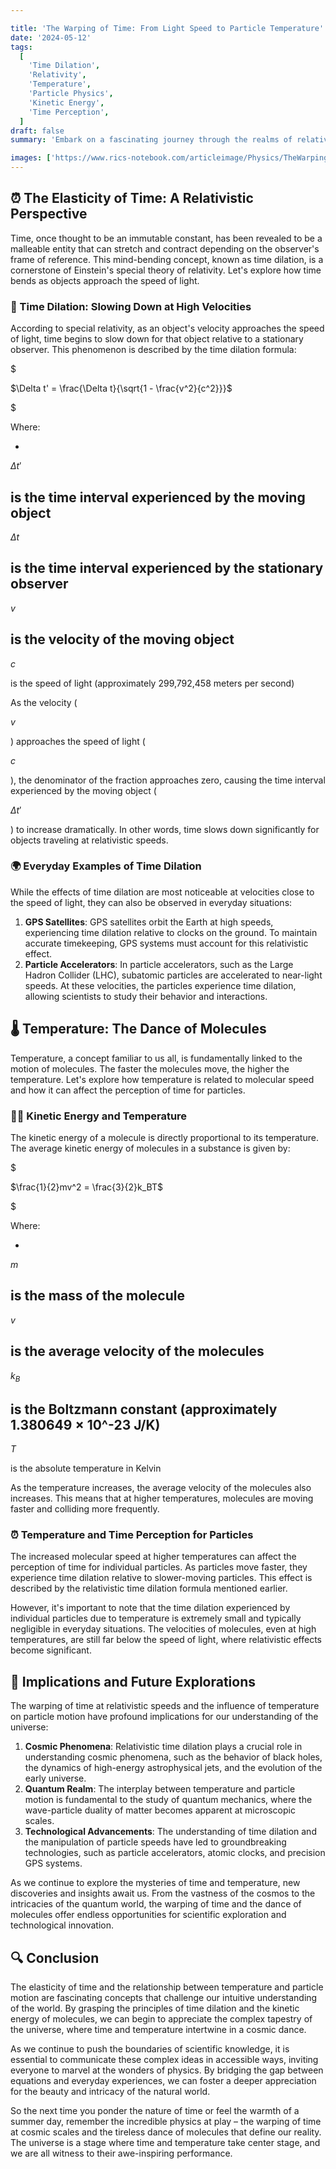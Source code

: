 ```yaml
---

title: 'The Warping of Time: From Light Speed to Particle Temperature'
date: '2024-05-12'
tags:
  [
    'Time Dilation',
    'Relativity',
    'Temperature',
    'Particle Physics',
    'Kinetic Energy',
    'Time Perception',
  ]
draft: false
summary: 'Embark on a fascinating journey through the realms of relativity and thermodynamics as we explore how time bends at the speed of light and how temperature influences the perception of time for particles. Discover the mind-bending concepts behind time dilation and the intricate dance of molecules that defines temperature.'

images: ['https://www.rics-notebook.com/articleimage/Physics/TheWarpingOftime.webp']
---
```


## ⏰ The Elasticity of Time: A Relativistic Perspective

Time, once thought to be an immutable constant, has been revealed to be a malleable entity that can stretch and contract depending on the observer's frame of reference. This mind-bending concept, known as time dilation, is a cornerstone of Einstein's special theory of relativity. Let's explore how time bends as objects approach the speed of light.

### 🚀 Time Dilation: Slowing Down at High Velocities

According to special relativity, as an object's velocity approaches the speed of light, time begins to slow down for that object relative to a stationary observer. This phenomenon is described by the time dilation formula:

$

$\Delta t' = \frac{\Delta t}{\sqrt{1 - \frac{v^2}{c^2}}}$

$

Where:

- 

$\Delta t'$

 is the time interval experienced by the moving object
- 

$\Delta t$

 is the time interval experienced by the stationary observer
- 

$v$

 is the velocity of the moving object
- 

$c$

 is the speed of light (approximately 299,792,458 meters per second)

As the velocity (

$v$

) approaches the speed of light (

$c$

), the denominator of the fraction approaches zero, causing the time interval experienced by the moving object (

$\Delta t'$

) to increase dramatically. In other words, time slows down significantly for objects traveling at relativistic speeds.

### 🌍 Everyday Examples of Time Dilation

While the effects of time dilation are most noticeable at velocities close to the speed of light, they can also be observed in everyday situations:

1. **GPS Satellites**: GPS satellites orbit the Earth at high speeds, experiencing time dilation relative to clocks on the ground. To maintain accurate timekeeping, GPS systems must account for this relativistic effect.
2. **Particle Accelerators**: In particle accelerators, such as the Large Hadron Collider (LHC), subatomic particles are accelerated to near-light speeds. At these velocities, the particles experience time dilation, allowing scientists to study their behavior and interactions.

## 🌡️ Temperature: The Dance of Molecules

Temperature, a concept familiar to us all, is fundamentally linked to the motion of molecules. The faster the molecules move, the higher the temperature. Let's explore how temperature is related to molecular speed and how it can affect the perception of time for particles.

### 🏃‍♂️ Kinetic Energy and Temperature

The kinetic energy of a molecule is directly proportional to its temperature. The average kinetic energy of molecules in a substance is given by:

$

$\frac{1}{2}mv^2 = \frac{3}{2}k_BT$

$

Where:

- 

$m$

 is the mass of the molecule
- 

$v$

 is the average velocity of the molecules
- 

$k_B$

 is the Boltzmann constant (approximately 1.380649 × 10^-23 J/K)
- 

$T$

 is the absolute temperature in Kelvin

As the temperature increases, the average velocity of the molecules also increases. This means that at higher temperatures, molecules are moving faster and colliding more frequently.

### ⏰ Temperature and Time Perception for Particles

The increased molecular speed at higher temperatures can affect the perception of time for individual particles. As particles move faster, they experience time dilation relative to slower-moving particles. This effect is described by the relativistic time dilation formula mentioned earlier.

However, it's important to note that the time dilation experienced by individual particles due to temperature is extremely small and typically negligible in everyday situations. The velocities of molecules, even at high temperatures, are still far below the speed of light, where relativistic effects become significant.

## 🌌 Implications and Future Explorations

The warping of time at relativistic speeds and the influence of temperature on particle motion have profound implications for our understanding of the universe:

1. **Cosmic Phenomena**: Relativistic time dilation plays a crucial role in understanding cosmic phenomena, such as the behavior of black holes, the dynamics of high-energy astrophysical jets, and the evolution of the early universe.
2. **Quantum Realm**: The interplay between temperature and particle motion is fundamental to the study of quantum mechanics, where the wave-particle duality of matter becomes apparent at microscopic scales.
3. **Technological Advancements**: The understanding of time dilation and the manipulation of particle speeds have led to groundbreaking technologies, such as particle accelerators, atomic clocks, and precision GPS systems.

As we continue to explore the mysteries of time and temperature, new discoveries and insights await us. From the vastness of the cosmos to the intricacies of the quantum world, the warping of time and the dance of molecules offer endless opportunities for scientific exploration and technological innovation.

## 🔍 Conclusion

The elasticity of time and the relationship between temperature and particle motion are fascinating concepts that challenge our intuitive understanding of the world. By grasping the principles of time dilation and the kinetic energy of molecules, we can begin to appreciate the complex tapestry of the universe, where time and temperature intertwine in a cosmic dance.

As we continue to push the boundaries of scientific knowledge, it is essential to communicate these complex ideas in accessible ways, inviting everyone to marvel at the wonders of physics. By bridging the gap between equations and everyday experiences, we can foster a deeper appreciation for the beauty and intricacy of the natural world.

So the next time you ponder the nature of time or feel the warmth of a summer day, remember the incredible physics at play – the warping of time at cosmic scales and the tireless dance of molecules that define our reality. The universe is a stage where time and temperature take center stage, and we are all witness to their awe-inspiring performance.
